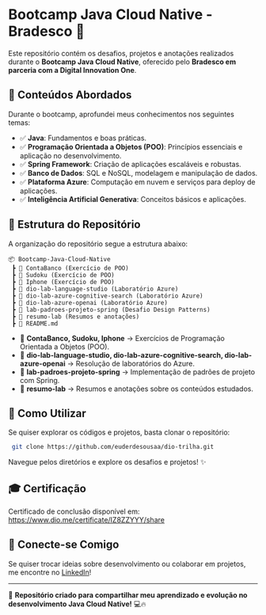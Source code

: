 # Bootcamp Java Cloud Native - Bradesco 🚀

Este repositório contém os desafios, projetos e anotações realizados durante o **Bootcamp Java Cloud Native**, oferecido pelo **Bradesco em parceria com a Digital Innovation One**.

## 📌 Conteúdos Abordados

Durante o bootcamp, aprofundei meus conhecimentos nos seguintes temas:

- ✅ **Java**: Fundamentos e boas práticas.
- ✅ **Programação Orientada a Objetos (POO)**: Princípios essenciais e aplicação no desenvolvimento.
- ✅ **Spring Framework**: Criação de aplicações escaláveis e robustas.
- ✅ **Banco de Dados**: SQL e NoSQL, modelagem e manipulação de dados.
- ✅ **Plataforma Azure**: Computação em nuvem e serviços para deploy de aplicações.
- ✅ **Inteligência Artificial Generativa**: Conceitos básicos e aplicações.

## 📂 Estrutura do Repositório

A organização do repositório segue a estrutura abaixo:

```
📦 Bootcamp-Java-Cloud-Native
 ┣ 📂 ContaBanco (Exercício de POO)
 ┣ 📂 Sudoku (Exercício de POO)
 ┣ 📂 Iphone (Exercício de POO)
 ┣ 📂 dio-lab-language-studio (Laboratório Azure)
 ┣ 📂 dio-lab-azure-cognitive-search (Laboratório Azure)
 ┣ 📂 dio-lab-azure-openai (Laboratório Azure)
 ┣ 📂 lab-padroes-projeto-spring (Desafio Design Patterns)
 ┣ 📂 resumo-lab (Resumos e anotações)
 ┣ 📜 README.md
```

- 📂 **ContaBanco, Sudoku, Iphone** → Exercícios de Programação Orientada a Objetos (POO).
- 📂 **dio-lab-language-studio, dio-lab-azure-cognitive-search, dio-lab-azure-openai** → Resolução de laboratórios do Azure.
- 📂 **lab-padroes-projeto-spring** → Implementação de padrões de projeto com Spring.
- 📂 **resumo-lab** → Resumos e anotações sobre os conteúdos estudados.

## 🚀 Como Utilizar

Se quiser explorar os códigos e projetos, basta clonar o repositório:

```bash
 git clone https://github.com/euderdesousaa/dio-trilha.git
```

Navegue pelos diretórios e explore os desafios e projetos! ✨

## 🎓 Certificação

Certificado de conclusão disponível em: https://www.dio.me/certificate/IZ8ZZYYY/share

## 🤝 Conecte-se Comigo

Se quiser trocar ideias sobre desenvolvimento ou colaborar em projetos, me encontre no [LinkedIn](https://www.linkedin.com/in/euderdsp)!

---

📌 **Repositório criado para compartilhar meu aprendizado e evolução no desenvolvimento Java Cloud Native!** 💻🔥


